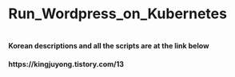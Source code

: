 <h1>Run_Wordpress_on_Kubernetes<h1>
<h4>Korean descriptions and all the scripts are at the link below<h4>
https://kingjuyong.tistory.com/13
